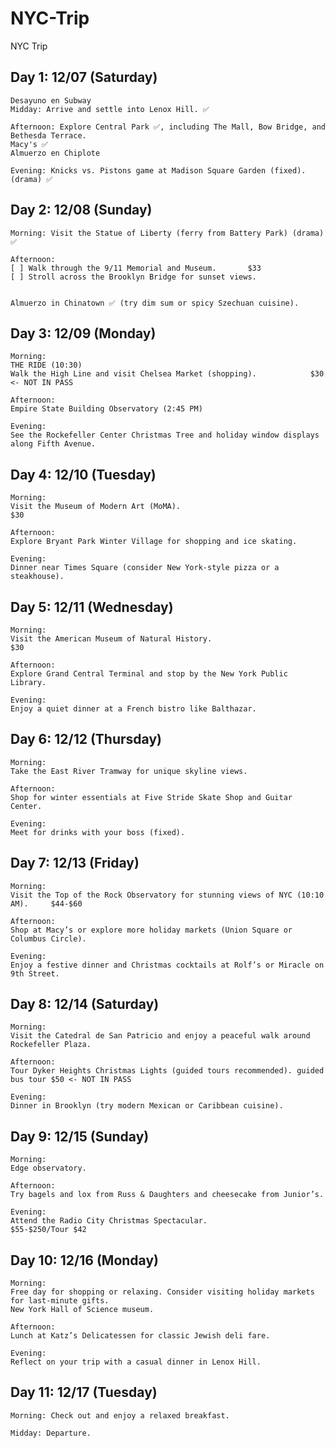 # NYC-Trip
NYC Trip

## Day 1: 12/07 (Saturday)

    Desayuno en Subway
    Midday: Arrive and settle into Lenox Hill. ✅
    
    Afternoon: Explore Central Park ✅, including The Mall, Bow Bridge, and Bethesda Terrace.
    Macy's ✅
    Almuerzo en Chiplote
 
    Evening: Knicks vs. Pistons game at Madison Square Garden (fixed). (drama) ✅

## Day 2: 12/08 (Sunday)

    Morning: Visit the Statue of Liberty (ferry from Battery Park) (drama) ✅
    
    Afternoon:
    [ ] Walk through the 9/11 Memorial and Museum.       $33
    [ ] Stroll across the Brooklyn Bridge for sunset views.
    
    
    Almuerzo in Chinatown ✅ (try dim sum or spicy Szechuan cuisine). 

## Day 3: 12/09 (Monday)

    Morning:
    THE RIDE (10:30)
    Walk the High Line and visit Chelsea Market (shopping).            $30 <- NOT IN PASS

    Afternoon:
    Empire State Building Observatory (2:45 PM)
    
    Evening:
    See the Rockefeller Center Christmas Tree and holiday window displays along Fifth Avenue.

## Day 4: 12/10 (Tuesday)

    Morning:
    Visit the Museum of Modern Art (MoMA).                              $30

    Afternoon:
    Explore Bryant Park Winter Village for shopping and ice skating.
    
    Evening:
    Dinner near Times Square (consider New York-style pizza or a steakhouse).

## Day 5: 12/11 (Wednesday)

    Morning:
    Visit the American Museum of Natural History.                       $30

    Afternoon:
    Explore Grand Central Terminal and stop by the New York Public Library.
    
    Evening:
    Enjoy a quiet dinner at a French bistro like Balthazar.

## Day 6: 12/12 (Thursday)

    Morning:
    Take the East River Tramway for unique skyline views.

    Afternoon:
    Shop for winter essentials at Five Stride Skate Shop and Guitar Center.
    
    Evening:
    Meet for drinks with your boss (fixed).

## Day 7: 12/13 (Friday)

    Morning:
    Visit the Top of the Rock Observatory for stunning views of NYC (10:10 AM).     $44-$60

    Afternoon:
    Shop at Macy’s or explore more holiday markets (Union Square or Columbus Circle).
    
    Evening:
    Enjoy a festive dinner and Christmas cocktails at Rolf’s or Miracle on 9th Street.

## Day 8: 12/14 (Saturday)

    Morning:
    Visit the Catedral de San Patricio and enjoy a peaceful walk around Rockefeller Plaza.

    Afternoon:
    Tour Dyker Heights Christmas Lights (guided tours recommended). guided bus tour $50 <- NOT IN PASS
    
    Evening:
    Dinner in Brooklyn (try modern Mexican or Caribbean cuisine).

## Day 9: 12/15 (Sunday)

    Morning:
    Edge observatory.

    Afternoon:
    Try bagels and lox from Russ & Daughters and cheesecake from Junior’s.
    
    Evening:
    Attend the Radio City Christmas Spectacular.                                $55-$250/Tour $42

## Day 10: 12/16 (Monday)

    Morning:
    Free day for shopping or relaxing. Consider visiting holiday markets for last-minute gifts.
    New York Hall of Science museum.

    Afternoon:
    Lunch at Katz’s Delicatessen for classic Jewish deli fare.
    
    Evening:
    Reflect on your trip with a casual dinner in Lenox Hill.

## Day 11: 12/17 (Tuesday)

    Morning: Check out and enjoy a relaxed breakfast.
    
    Midday: Departure.

